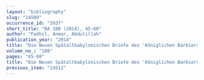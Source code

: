 ```yaml
---
layout: "bibliography"
slug: "14509"
occurrence_id: "3937"
short_title: "RA 108 (2014), 45-60"
author: "Fadhil, Anmar, Abdulillah"
publication_year: "2014"
title: "Die Neuen Spätaltbabylonischen Briefe des 'Königlichen Barbiers' aus Sippar"
volume_no_: "108"
pages: "45-60"
title: "Die Neuen Spätaltbabylonischen Briefe des 'Königlichen Barbiers' aus Sippar"
previous_item: "14512"
---
```

